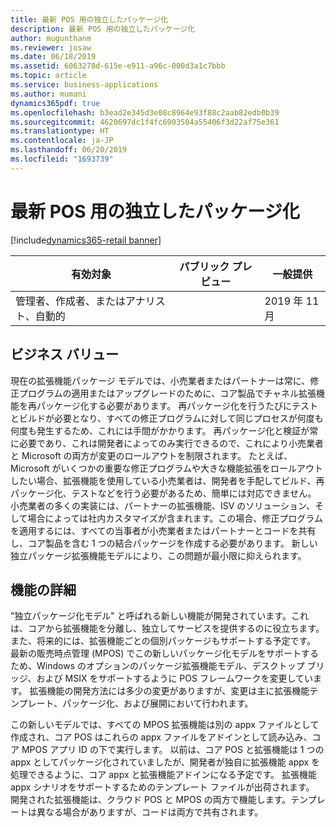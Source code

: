 ```yaml
---
title: 最新 POS 用の独立したパッケージ化
description: 最新 POS 用の独立したパッケージ化
author: mugunthanm
ms.reviewer: josaw
ms.date: 06/18/2019
ms.assetid: 6063278d-615e-e911-a96c-000d3a1c7bbb
ms.topic: article
ms.service: business-applications
ms.author: mumani
dynamics365pdf: true
ms.openlocfilehash: b3ead2e345d3e08c8964e93f88c2aab82edb0b39
ms.sourcegitcommit: 4620697dc1f4fc6903504a55406f3d22af75e361
ms.translationtype: HT
ms.contentlocale: ja-JP
ms.lasthandoff: 06/20/2019
ms.locfileid: "1693739"
---
```

# <a name="independent-packaging-for-modern-pos"></a>最新 POS 用の独立したパッケージ化
[!include[dynamics365-retail banner](../includes/dynamics365-retail.md)]

| 有効対象    |  パブリック プレビュー | 一般提供 | 
| ---------- | ---------- |---------- |
|管理者、作成者、またはアナリスト、自動的|| 2019 年 11 月|


## <a name="business-value"></a>ビジネス バリュー
<!-- bv start -->
現在の拡張機能パッケージ モデルでは、小売業者またはパートナーは常に、修正プログラムの適用またはアップグレードのために、コア製品でチャネル拡張機能を再パッケージ化する必要があります。 再パッケージ化を行うたびにテストとビルドが必要となり、すべての修正プログラムに対して同じプロセスが何度も何度も発生するため、これには手間がかかります。 再パッケージ化と検証が常に必要であり、これは開発者によってのみ実行できるので、これにより小売業者と Microsoft の両方が変更のロールアウトを制限されます。 たとえば、Microsoft がいくつかの重要な修正プログラムや大きな機能拡張をロールアウトしたい場合、拡張機能を使用している小売業者は、開発者を手配してビルド、再パッケージ化、テストなどを行う必要があるため、簡単には対応できません。 小売業者の多くの実装には、パートナーの拡張機能、ISV のソリューション、そして場合によっては社内カスタマイズが含まれます。この場合、修正プログラムを適用するには、すべての当事者が小売業者またはパートナーとコードを共有し、コア製品を含む 1 つの結合パッケージを作成する必要があります。 新しい独立パッケージ拡張機能モデルにより、この問題が最小限に抑えられます。
<!-- bv end -->



## <a name="feature-details"></a>機能の詳細
<!--feature detail start -->
"独立パッケージ化モデル" と呼ばれる新しい機能が開発されています。これは、コアから拡張機能を分離し、独立してサービスを提供するのに役立ちます。 また、将来的には、拡張機能ごとの個別パッケージもサポートする予定です。 最新の販売時点管理 (MPOS) でこの新しいパッケージ化モデルをサポートするため、Windows のオプションのパッケージ拡張機能モデル、デスクトップ ブリッジ、および MSIX をサポートするように POS フレームワークを変更しています。 拡張機能の開発方法には多少の変更がありますが、変更は主に拡張機能テンプレート、パッケージ化、および展開において行われます。 

この新しいモデルでは、すべての MPOS 拡張機能は別の appx ファイルとして作成され、コア POS はこれらの appx ファイルをアドインとして読み込み、コア MPOS アプリ ID の下で実行します。 以前は、コア POS と拡張機能は 1 つの appx としてパッケージ化されていましたが、開発者が独自に拡張機能 appx を処理できるように、コア appx と拡張機能アドインになる予定です。 拡張機能 appx シナリオをサポートするためのテンプレート ファイルが出荷されます。 開発された拡張機能は、クラウド POS と MPOS の両方で機能します。テンプレートは異なる場合がありますが、コードは両方で共有されます。
<!--feature detail end -->










